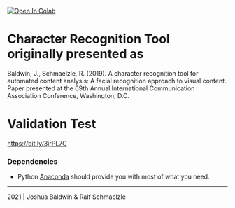 [![Open In Colab](https://colab.research.google.com/assets/colab-badge.svg)](https://colab.research.google.com/github/googlecolab/colabtools/blob/master/notebooks/colab-github-demo.ipynb)

# Character Recognition Tool originally presented as

Baldwin, J., Schmaelzle, R. (2019). A character recognition tool for automated content analysis: A facial recognition approach to visual content. Paper presented at the 69th Annual International Communication Association Conference, Washington, D.C.

# Validation Test 

https://bit.ly/3jrPL7C

### Dependencies
* Python [Anaconda](http://continuum.io/downloads) should provide you with most of what you need.



***
2021 | Joshua Baldwin & Ralf Schmaelzle
